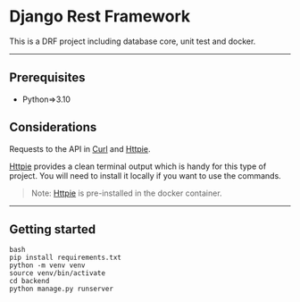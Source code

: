 # Django Rest Framework
This is a DRF project including database core, unit test and docker.
***

## Prerequisites
- Python=>3.10

## Considerations
Requests to the API in [Curl](https://curl.se/) and [Httpie](https://httpie.io/). 

[Httpie](https://httpie.io/) provides a clean terminal output which is handy for this type of project. You will need to install it locally if you want to use the commands.
>Note: [Httpie](https://httpie.io/) is pre-installed in the docker container.
***

## Getting started
```
bash
pip install requirements.txt
python -m venv venv
source venv/bin/activate
cd backend
python manage.py runserver
```
